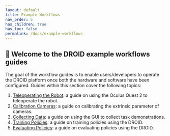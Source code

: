 ```yaml
---
layout: default
title: Example Workflows
nav_order: 5
has_children: true
has_toc: false
permalink: /docs/example-workflows
---
```


## 🤖 Welcome to the DROID example workflows guides

The goal of the workflow guides is to enable users/developers to operate the DROID platform once both the hardware and software have been configured. Guides within this section cover the following topics:

1. [Teleoperating the Robot](https://droid-dataset.github.io/droid/example-workflows/teleoperation.html): a guide on using the Oculus Quest 2 to teleoperate the robot. 
2. [Calibration Cameras](https://droid-dataset.github.io/droid/example-workflows/calibrating-cameras.html): a guide on calibrating the extrinsic parameter of cameras.
3. [Collecting Data](https://droid-dataset.github.io/droid/example-workflows/data-collection.html): a guide on using the GUI to collect task demonstrations.
4. [Training Policies](https://droid-dataset.github.io/droid/example-workflows/training-policies.html): a guide on training policies using the DROID.
5. [Evaluating Policies](https://droid-dataset.github.io/droid/example-workflows/evaluating-policies.html): a guide on evaluating policies using the DROID. 
